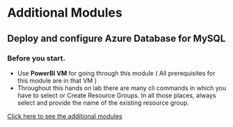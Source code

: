# Additional Modules

## Deploy and configure Azure Database for MySQL

### Before you start.

* Use **PowerBI VM** for going through this module ( All prerequisites for this module are in that VM )
* Throughout this hands on lab there are many cli commands in which you have to select or Create Resource Groups. In all those places, always select and provide the name of the existing resource group.

 

<a href="https://github.com/Microsoft/developer-immersion-data/blob/master/labs/azure-mysql/wordpress-and-mysql/README.md">Click here to see the additional modules</a>

